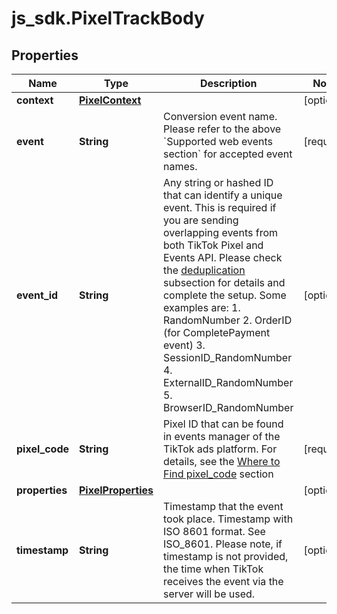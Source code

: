 # js_sdk.PixelTrackBody

## Properties
Name | Type | Description | Notes
------------ | ------------- | ------------- | -------------
**context** | [**PixelContext**](PixelContext.md) |  | [optional] 
**event** | **String** | Conversion event name. Please refer to the above &#x60;Supported web events section&#x60; for accepted event names. | [required] 
**event_id** | **String** | Any string or hashed ID that can identify a unique event. This is required if you are sending overlapping events from both TikTok Pixel and Events API.  Please check the [deduplication](https://ads.tiktok.com/marketing_api/docs?id&#x3D;1739584864945154) subsection for details and complete the setup. Some examples are: 1. RandomNumber 2. OrderID (for CompletePayment event) 3. SessionID_RandomNumber 4. ExternalID_RandomNumber 5. BrowserID_RandomNumber  | [optional] 
**pixel_code** | **String** | Pixel ID that can be found in events manager of the TikTok ads platform. For details, see the [Where to Find pixel_code](https://ads.tiktok.com/marketing_api/docs?id&#x3D;1739584855420929) section | [required] 
**properties** | [**PixelProperties**](PixelProperties.md) |  | [optional] 
**timestamp** | **String** | Timestamp that the event took place. Timestamp with ISO 8601 format. See ISO_8601. Please note, if timestamp is not provided, the time when TikTok receives the event via the server will be used. | [optional] 
